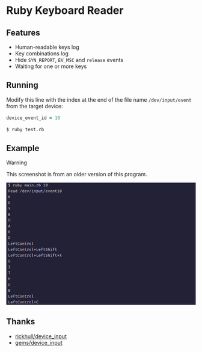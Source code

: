 # Ruby Keyboard Reader

## Features
- Human-readable keys log
- Key combinations log
- Hide `SYN_REPORT`, `EV_MSC` and `release` events
- Waiting for one or more keys

## Running
Modify this line with the index at the end of the file name `/dev/input/event` from the target device:
```ruby
device_event_id = 10
```
```sh
$ ruby test.rb
```

## Example
> [!WARNING]
> This screenshot is from an older version of this program.

![example screenshot](./example.png)

## Thanks
- [rickhull/device_input](https://github.com/rickhull/device_input)
- [gems/device_input](https://rubygems.org/gems/device_input)

